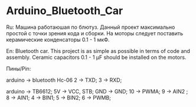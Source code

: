 # Arduino_Bluetooth_Car
Ru: Машина работаюшая по блютуз. Данный проект максимально простой с точки зрения кода и сборки.
На моторы следует поставить керамические конденсаторы 0.1 - 1 мкФ.

En: Bluetooth car.  This project is as simple as possible in terms of code and assembly. 
Ceramic capacitors 0.1 - 1 μF should be installed on the motors. 

Пины/Pin:

arduino -> bluetooth Hc-06
2 -> TXD;
3 -> RXD;

arduino -> TB6612;
5V -> VCC, STB;
GND -> GND;
10 -> PWMA;
9 -> AIN2 ;
8 -> AIN1;
4 -> BIN1;
5 -> BIN2;
6 -> PWMB;
